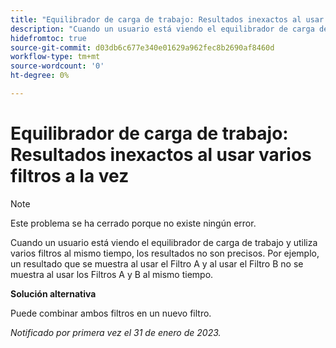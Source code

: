 ```yaml
---
title: "Equilibrador de carga de trabajo: Resultados inexactos al usar varios filtros a la vez"
description: "Cuando un usuario está viendo el equilibrador de carga de trabajo y utiliza varios filtros al mismo tiempo, los resultados no son precisos. Por ejemplo, un resultado que se muestra al usar el Filtro A y al usar el Filtro B no se muestra al usar los Filtros A y B al mismo tiempo."
hidefromtoc: true
source-git-commit: d03db6c677e340e01629a962fec8b2690af8460d
workflow-type: tm+mt
source-wordcount: '0'
ht-degree: 0%

---
```



# Equilibrador de carga de trabajo: Resultados inexactos al usar varios filtros a la vez

>[!NOTE]
>
>Este problema se ha cerrado porque no existe ningún error.

Cuando un usuario está viendo el equilibrador de carga de trabajo y utiliza varios filtros al mismo tiempo, los resultados no son precisos. Por ejemplo, un resultado que se muestra al usar el Filtro A y al usar el Filtro B no se muestra al usar los Filtros A y B al mismo tiempo.

**Solución alternativa**

Puede combinar ambos filtros en un nuevo filtro.

_Notificado por primera vez el 31 de enero de 2023._

